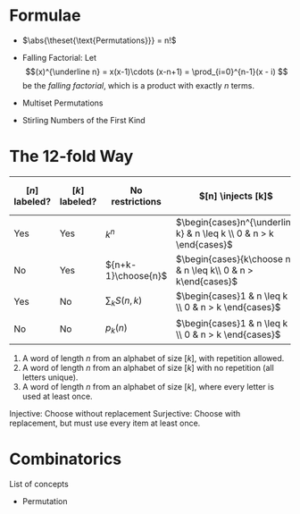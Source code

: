 # Formulae

- $\abs{\theset{\text{Permutations}}}  = n!$

- Falling Factorial: Let 
$$(x)^{\underline n} = x(x-1)\cdots (x-n+1) = \prod_{i=0}^{n-1}(x - i) 
$$ 
be the *falling factorial*, which is a product with exactly $n$ terms.

- Multiset Permutations
- Stirling Numbers of the First Kind

# The 12-fold Way
| $[n]$ labeled?   | $[k]$  labeled?  | No restrictions | $[n] \injects [k]$ | $[n] \surjects [k]$
|---|---|---|---|---|
| Yes | Yes | $k^n$  | $\begin{cases}n^{\underline k} & n \leq k \\ 0 & n > k \end{cases}$  | $k!~S(n,k)$ |
| No | Yes |  ${n+k-1}\choose{n}$ | $\begin{cases}{k\choose n} & n \leq k\\ 0 & n > k\end{cases}$ | ${n-1}\choose{n-k}$ |
| Yes | No | $\sum_k S(n, k)$  | $\begin{cases}1 & n \leq k \\ 0 & n > k \end{cases}$  | $S(n, k)$ |
| No | No | $p_k(n)$ | $\begin{cases}1 & n \leq k \\ 0 & n > k \end{cases}$   | $p_k(n) - p_{k-1}(n)$ |

1. A word of length $n$ from an alphabet of size $[k]$, with repetition allowed.
2. A word of length $n$ from an alphabet of size $[k]$ with no repetition (all letters unique).
3. A word of length $n$ from an alphabet of size $[k]$, where every letter is used at least once.

Injective: Choose without replacement
Surjective: Choose with replacement, but must use every item at least once.

# Combinatorics

List of concepts

- Permutation

